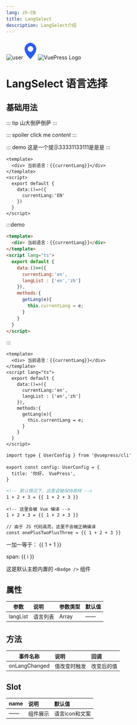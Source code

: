 ```yaml
---
lang: zh-CN
title: LangSelect
description: LangSelect介绍
---
```

![user](/images/user.jpg)
![icon](./marker-icon.png)
![VuePress Logo](/images/user.jpg)
# LangSelect 语言选择

## 基础用法

::: tip
山大倒萨倒萨
:::

::: spoiler click me
*content*
:::


::: demo
这是一个提示33331133111是是是
:::

```vue
<template>
  <div> 当前语言：{{currentLang}}</div>
</template>
<script>
  export default {
    data:()=>({
      currentLang:'EN'
    })
  }
</script>
```



:::demo
```html
<template>
  <div> 当前语言：{{currentLang}}</div>
</template>
<script lang="ts">
  export default {
    data:()=>({
      currentLang:'en',
      langList : ['en','zh']
    }),
    methods:{
      getLang(e){
        this.currentLang = e;
      }
    }
  }
</script>
```
:::

```html{2,11-13}
<template>
  <div> 当前语言：{{currentLang}}</div>
</template>
<script lang="ts">
  export default {
    data:()=>({
      currentLang:'en',
      langList : ['en','zh']
    }),
    methods:{
      getLang(e){
        this.currentLang = e;
      }
    }
  }
</script>
```


```ts:no-line-numbers
import type { UserConfig } from '@vuepress/cli'

export const config: UserConfig = {
  title: '你好， VuePress',
}
```
```md
<!-- 默认情况下，这里会被保持原样 -->
1 + 2 + 3 = {{ 1 + 2 + 3 }}
```

```md:no-v-pre
<!-- 这里会被 Vue 编译 -->
1 + 2 + 3 = {{ 1 + 2 + 3 }}
```

```js:no-v-pre
// 由于 JS 代码高亮，这里不会被正确编译
const onePlusTwoPlusThree = {{ 1 + 2 + 3 }}
```

一加一等于： {{ 1 + 1 }}

<span v-for="i in 3"> span: {{ i }} </span>


这是默认主题内置的 `<Badge />` 组件 <Badge text="演示" />

## 属性

| 参数        | 说明            |  参数类型       |  默认值     |
| --------    | :-----          | :----        |:----        |
| langList    | 语言列表       |   Array     |   ——     |

## 方法

| 事件名称        | 说明            |  回调       |
| --------       | :-----          | :----        |
| onLangChanged  |值改变时触发   |   改变后的值     |

## Slot

| name        | 说明            |  默认值       |
| --------    | :-----          | :----        |
| ——          | 组件展示        |   语言icon和文案     |